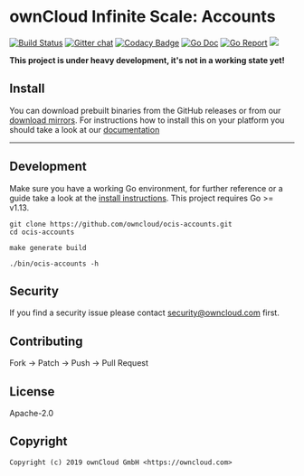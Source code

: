 # ownCloud Infinite Scale: Accounts

[![Build Status](https://cloud.drone.io/api/badges/owncloud/ocis-accounts/status.svg)](https://cloud.drone.io/owncloud/ocis-accounts)
[![Gitter chat](https://badges.gitter.im/cs3org/reva.svg)](https://gitter.im/cs3org/reva)
[![Codacy Badge](https://api.codacy.com/project/badge/Grade/d005a4722c1b463b9b95060479018e99)](https://www.codacy.com/gh/owncloud/ocis-accounts?utm_source=github.com&amp;utm_medium=referral&amp;utm_content=owncloud/ocis-accounts&amp;utm_campaign=Badge_Grade)
[![Go Doc](https://godoc.org/github.com/owncloud/ocis-accounts?status.svg)](http://godoc.org/github.com/owncloud/ocis-accounts)
[![Go Report](http://goreportcard.com/badge/github.com/owncloud/ocis-accounts)](http://goreportcard.com/report/github.com/owncloud/ocis-accounts)
[![](https://images.microbadger.com/badges/image/owncloud/ocis-accounts.svg)](http://microbadger.com/images/owncloud/ocis-accounts "Get your own image badge on microbadger.com")

**This project is under heavy development, it's not in a working state yet!**

## Install

You can download prebuilt binaries from the GitHub releases or from our [download mirrors](http://download.owncloud.com/ocis/accounts/). For instructions how to install this on your platform you should take a look at our [documentation](https://owncloud.github.io/extensions/ocis_accounts/)
****
## Development

Make sure you have a working Go environment, for further reference or a guide take a look at the [install instructions](http://golang.org/doc/install.html). This project requires Go >= v1.13.

```console
git clone https://github.com/owncloud/ocis-accounts.git
cd ocis-accounts

make generate build

./bin/ocis-accounts -h
```

## Security

If you find a security issue please contact security@owncloud.com first.

## Contributing

Fork -> Patch -> Push -> Pull Request

## License

Apache-2.0

## Copyright

```console
Copyright (c) 2019 ownCloud GmbH <https://owncloud.com>
```
